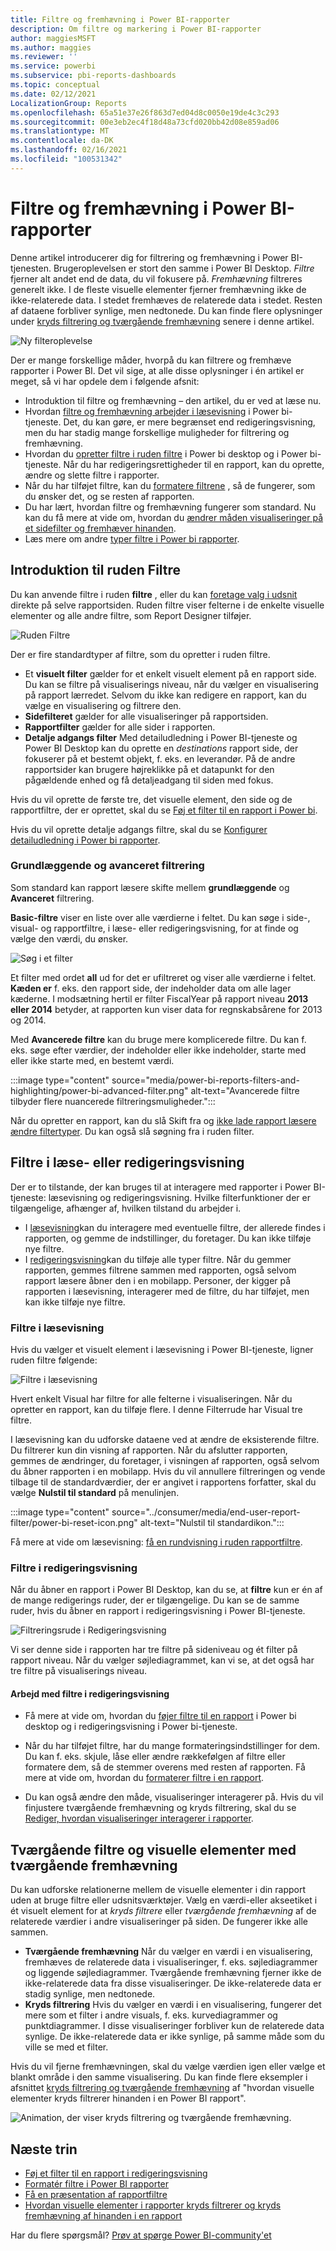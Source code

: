 ```yaml
---
title: Filtre og fremhævning i Power BI-rapporter
description: Om filtre og markering i Power BI-rapporter
author: maggiesMSFT
ms.author: maggies
ms.reviewer: ''
ms.service: powerbi
ms.subservice: pbi-reports-dashboards
ms.topic: conceptual
ms.date: 02/12/2021
LocalizationGroup: Reports
ms.openlocfilehash: 65a51e37e26f863d7ed04d8c0050e19de4c3c293
ms.sourcegitcommit: 00e3eb2ec4f18d48a73cfd020bb42d08e859ad06
ms.translationtype: MT
ms.contentlocale: da-DK
ms.lasthandoff: 02/16/2021
ms.locfileid: "100531342"
---
```

# <a name="filters-and-highlighting-in-power-bi-reports"></a>Filtre og fremhævning i Power BI-rapporter

 Denne artikel introducerer dig for filtrering og fremhævning i Power BI-tjenesten. Brugeroplevelsen er stort den samme i Power BI Desktop. *Filtre* fjerner alt andet end de data, du vil fokusere på. *Fremhævning* filtreres generelt ikke. I de fleste visuelle elementer fjerner fremhævning ikke de ikke-relaterede data. I stedet fremhæves de relaterede data i stedet. Resten af dataene forbliver synlige, men nedtonede. Du kan finde flere oplysninger under [kryds filtrering og tværgående fremhævning](#cross-filter-and-cross-highlight-visuals) senere i denne artikel.

![Ny filteroplevelse](media/power-bi-reports-filters-and-highlighting/power-bi-filter-reading.png)


Der er mange forskellige måder, hvorpå du kan filtrere og fremhæve rapporter i Power BI. Det vil sige, at alle disse oplysninger i én artikel er meget, så vi har opdele dem i følgende afsnit:

* Introduktion til filtre og fremhævning – den artikel, du er ved at læse nu.
* Hvordan [filtre og fremhævning arbejder i læsevisning](../consumer/end-user-interactions.md) i Power bi-tjeneste. Det, du kan gøre, er mere begrænset end redigeringsvisning, men du har stadig mange forskellige muligheder for filtrering og fremhævning.  
* Hvordan du [opretter filtre i ruden filtre](power-bi-report-add-filter.md) i Power bi desktop og i Power bi-tjeneste. Når du har redigeringsrettigheder til en rapport, kan du oprette, ændre og slette filtre i rapporter.
* Når du har tilføjet filtre, kan du [formatere filtrene](power-bi-report-filter.md) , så de fungerer, som du ønsker det, og se resten af rapporten.
* Du har lært, hvordan filtre og fremhævning fungerer som standard. Nu kan du få mere at vide om, hvordan du [ændrer måden visualiseringer på et sidefilter og fremhæver hinanden](service-reports-visual-interactions.md).
* Læs mere om andre [typer filtre i Power bi rapporter](power-bi-report-filter-types.md).

## <a name="intro-to-the-filters-pane"></a>Introduktion til ruden Filtre

Du kan anvende filtre i ruden **filtre** , eller du kan [foretage valg i udsnit](../visuals/power-bi-visualization-slicers.md) direkte på selve rapportsiden. Ruden filtre viser felterne i de enkelte visuelle elementer og alle andre filtre, som Report Designer tilføjer. 

![Ruden Filtre](media/power-bi-reports-filters-and-highlighting/power-bi-add-filter-reading-view.png)

Der er fire standardtyper af filtre, som du opretter i ruden filtre.

- Et **visuelt filter** gælder for et enkelt visuelt element på en rapport side. Du kan se filtre på visualiserings niveau, når du vælger en visualisering på rapport lærredet. Selvom du ikke kan redigere en rapport, kan du vælge en visualisering og filtrere den.
- **Sidefilteret** gælder for alle visualiseringer på rapportsiden.
- **Rapportfilter** gælder for alle sider i rapporten.
- **Detalje adgangs filter** Med detailudledning i Power BI-tjeneste og Power BI Desktop kan du oprette en *destinations* rapport side, der fokuserer på et bestemt objekt, f. eks. en leverandør. På de andre rapportsider kan brugere højreklikke på et datapunkt for den pågældende enhed og få detaljeadgang til siden med fokus.

Hvis du vil oprette de første tre, det visuelle element, den side og de rapportfiltre, der er oprettet, skal du se [Føj et filter til en rapport i Power bi](power-bi-report-add-filter.md). 

Hvis du vil oprette detalje adgangs filtre, skal du se [Konfigurer detailudledning i Power bi rapporter](desktop-drillthrough.md).

### <a name="basic-and-advanced-filtering"></a>Grundlæggende og avanceret filtrering

Som standard kan rapport læsere skifte mellem **grundlæggende** og **Avanceret** filtrering. 

**Basic-filtre** viser en liste over alle værdierne i feltet. Du kan søge i side-, visual- og rapportfiltre, i læse- eller redigeringsvisning, for at finde og vælge den værdi, du ønsker. 

![Søg i et filter](media/power-bi-reports-filters-and-highlighting/power-bi-search-filter.png)

Et filter med ordet **all** ud for det er ufiltreret og viser alle værdierne i feltet.  **Kæden er** f. eks. den rapport side, der indeholder data om alle lager kæderne. I modsætning hertil er filter FiscalYear på rapport niveau **2013 eller 2014** betyder, at rapporten kun viser data for regnskabsårene for 2013 og 2014.

Med **Avancerede filtre** kan du bruge mere komplicerede filtre. Du kan f. eks. søge efter værdier, der indeholder eller ikke indeholder, starte med eller ikke starte med, en bestemt værdi. 

:::image type="content" source="media/power-bi-reports-filters-and-highlighting/power-bi-advanced-filter.png" alt-text="Avancerede filtre tilbyder flere nuancerede filtreringsmuligheder.":::

Når du opretter en rapport, kan du slå Skift fra og [ikke lade rapport læsere ændre filtertyper](power-bi-report-filter.md#restrict-changes-to-filter-type). Du kan også slå søgning fra i ruden filter.

## <a name="filters-in-reading-or-editing-view"></a>Filtre i læse- eller redigeringsvisning

Der er to tilstande, der kan bruges til at interagere med rapporter i Power BI-tjeneste: læsevisning og redigeringsvisning. Hvilke filterfunktioner der er tilgængelige, afhænger af, hvilken tilstand du arbejder i.

* I [læsevisning](#filters-in-reading-view)kan du interagere med eventuelle filtre, der allerede findes i rapporten, og gemme de indstillinger, du foretager. Du kan ikke tilføje nye filtre.
* I [redigeringsvisning](#filters-in-editing-view)kan du tilføje alle typer filtre. Når du gemmer rapporten, gemmes filtrene sammen med rapporten, også selvom rapport læsere åbner den i en mobilapp. Personer, der kigger på rapporten i læsevisning, interagerer med de filtre, du har tilføjet, men kan ikke tilføje nye filtre.

### <a name="filters-in-reading-view"></a>Filtre i læsevisning

Hvis du vælger et visuelt element i læsevisning i Power BI-tjeneste, ligner ruden filtre følgende:

![Filtre i læsevisning](media/power-bi-reports-filters-and-highlighting/power-bi-filter-reading-view.png)

Hvert enkelt Visual har filtre for alle felterne i visualiseringen. Når du opretter en rapport, kan du tilføje flere. I denne Filterrude har Visual tre filtre.

I læsevisning kan du udforske dataene ved at ændre de eksisterende filtre. Du filtrerer kun din visning af rapporten. Når du afslutter rapporten, gemmes de ændringer, du foretager, i visningen af rapporten, også selvom du åbner rapporten i en mobilapp. Hvis du vil annullere filtreringen og vende tilbage til de standardværdier, der er angivet i rapportens forfatter, skal du vælge **Nulstil til standard** på menulinjen.

:::image type="content" source="../consumer/media/end-user-report-filter/power-bi-reset-icon.png" alt-text="Nulstil til standardikon.":::

Få mere at vide om læsevisning: [få en rundvisning i ruden rapportfiltre](../consumer/end-user-report-filter.md).

### <a name="filters-in-editing-view"></a>Filtre i redigeringsvisning
Når du åbner en rapport i Power BI Desktop, kan du se, at **filtre** kun er én af de mange redigerings ruder, der er tilgængelige. Du kan se de samme ruder, hvis du åbner en rapport i redigeringsvisning i Power BI-tjeneste.

![Filtreringsrude i Redigeringsvisning](media/power-bi-reports-filters-and-highlighting/power-bi-add-filter-editing-view.png)

Vi ser denne side i rapporten har tre filtre på sideniveau og ét filter på rapport niveau. Når du vælger søjlediagrammet, kan vi se, at det også har tre filtre på visualiserings niveau.

#### <a name="work-with-filters-in-editing-view"></a>Arbejd med filtre i redigeringsvisning

- Få mere at vide om, hvordan du [føjer filtre til en rapport](power-bi-report-add-filter.md) i Power bi desktop og i redigeringsvisning i Power bi-tjeneste.

- Når du har tilføjet filtre, har du mange formateringsindstillinger for dem. Du kan f. eks. skjule, låse eller ændre rækkefølgen af filtre eller formatere dem, så de stemmer overens med resten af rapporten. Få mere at vide om, hvordan du [formaterer filtre i en rapport](power-bi-report-filter.md). 

- Du kan også ændre den måde, visualiseringer interagerer på. Hvis du vil finjustere tværgående fremhævning og kryds filtrering, skal du se [Rediger, hvordan visualiseringer interagerer i rapporter](service-reports-visual-interactions.md).

## <a name="cross-filter-and-cross-highlight-visuals"></a>Tværgående filtre og visuelle elementer med tværgående fremhævning

Du kan udforske relationerne mellem de visuelle elementer i din rapport uden at bruge filtre eller udsnitsværktøjer. Vælg en værdi-eller akseetiket i ét visuelt element for at *kryds filtrere* eller *tværgående fremhævning* af de relaterede værdier i andre visualiseringer på siden. De fungerer ikke alle sammen. 

- **Tværgående fremhævning** Når du vælger en værdi i en visualisering, fremhæves de relaterede data i visualiseringer, f. eks. søjlediagrammer og liggende søjlediagrammer. Tværgående fremhævning fjerner ikke de ikke-relaterede data fra disse visualiseringer. De ikke-relaterede data er stadig synlige, men nedtonede. 
- **Kryds filtrering** Hvis du vælger en værdi i en visualisering, fungerer det mere som et filter i andre visuals, f. eks. kurvediagrammer og punktdiagrammer. I disse visualiseringer forbliver kun de relaterede data synlige. De ikke-relaterede data er ikke synlige, på samme måde som du ville se med et filter. 

Hvis du vil fjerne fremhævningen, skal du vælge værdien igen eller vælge et blankt område i den samme visualisering. Du kan finde flere eksempler i afsnittet [kryds filtrering og tværgående fremhævning](../consumer/end-user-interactions.md#cross-filtering-and-cross-highlighting) af "hvordan visuelle elementer kryds filtrerer hinanden i en Power BI rapport".

![Animation, der viser kryds filtrering og tværgående fremhævning.](media/power-bi-reports-filters-and-highlighting/power-bi-adhoc-filter.gif)

## <a name="next-steps"></a>Næste trin

- [Føj et filter til en rapport i redigeringsvisning](power-bi-report-add-filter.md)
- [Formatér filtre i Power BI rapporter](power-bi-report-filter.md)
- [Få en præsentation af rapportfiltre](../consumer/end-user-report-filter.md)
- [Hvordan visuelle elementer i rapporter kryds filtrerer og kryds fremhævning af hinanden i en rapport](../consumer/end-user-interactions.md)

Har du flere spørgsmål? [Prøv at spørge Power BI-community'et](https://community.powerbi.com/)
